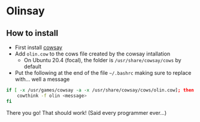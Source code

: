 # Olinsay

## How to install

- First install [cowsay](https://opensource.com/article/18/12/linux-toy-cowsay)
- Add `olin.cow` to the cows file created by the cowsay intallation
  - On Ubuntu 20.4 (focal), the folder is `/usr/share/cowsay/cows` by default
- Put the following at the end of the file `~/.bashrc` making sure to replace <message> with... well a message

``` bash
if [ -x /usr/games/cowsay -a -x /usr/share/cowsay/cows/olin.cow]; then
    cowthink -f olin <message>
fi

```

There you go! That should work! (Said every programmer ever...)
